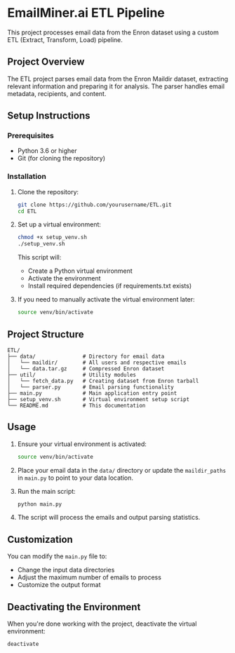 # EmailMiner.ai ETL Pipeline

This project processes email data from the Enron dataset using a custom ETL (Extract, Transform, Load) pipeline.

## Project Overview

The ETL project parses email data from the Enron Maildir dataset, extracting relevant information and preparing it for analysis. The parser handles email metadata, recipients, and content.

## Setup Instructions

### Prerequisites

- Python 3.6 or higher
- Git (for cloning the repository)

### Installation

1. Clone the repository:
   ```bash
   git clone https://github.com/yourusername/ETL.git
   cd ETL
   ```

2. Set up a virtual environment:
   ```bash
   chmod +x setup_venv.sh
   ./setup_venv.sh
   ```
   
   This script will:
   - Create a Python virtual environment
   - Activate the environment
   - Install required dependencies (if requirements.txt exists)

3. If you need to manually activate the virtual environment later:
   ```bash
   source venv/bin/activate
   ```

## Project Structure

```
ETL/
├── data/               # Directory for email data
│   └── maildir/        # All users and respective emails
│   └── data.tar.gz     # Compressed Enron dataset
├── util/               # Utility modules
│   └── fetch_data.py   # Creating dataset from Enron tarball
│   └── parser.py       # Email parsing functionality
├── main.py             # Main application entry point
├── setup_venv.sh       # Virtual environment setup script
└── README.md           # This documentation
```

## Usage

1. Ensure your virtual environment is activated:
   ```bash
   source venv/bin/activate
   ```

2. Place your email data in the `data/` directory or update the `maildir_paths` in `main.py` to point to your data location.

3. Run the main script:
   ```bash
   python main.py
   ```

4. The script will process the emails and output parsing statistics.

## Customization

You can modify the `main.py` file to:
- Change the input data directories
- Adjust the maximum number of emails to process
- Customize the output format

## Deactivating the Environment

When you're done working with the project, deactivate the virtual environment:
```bash
deactivate
```

